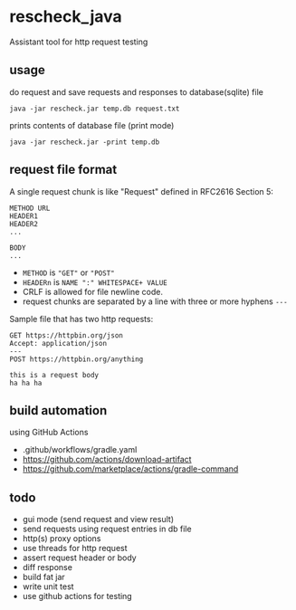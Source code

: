 # rescheck_java

Assistant tool for http request testing

## usage

do request and save requests and responses to database(sqlite) file

```
java -jar rescheck.jar temp.db request.txt
```

prints contents of database file (print mode)

```
java -jar rescheck.jar -print temp.db
```

## request file format

A single request chunk is like "Request" defined in RFC2616 Section 5:

```
METHOD URL
HEADER1
HEADER2
...

BODY
...
```

* `METHOD` is `"GET"` or `"POST"`
* `HEADERn` is `NAME ":" WHITESPACE+ VALUE`
* CRLF is allowed for file newline code.
* request chunks are separated by a line with three or more hyphens `---`  

Sample file that has two http requests:

```
GET https://httpbin.org/json
Accept: application/json
---
POST https://httpbin.org/anything

this is a request body
ha ha ha
```

## build automation

using GitHub Actions

* .github/workflows/gradle.yaml
* https://github.com/actions/download-artifact
* https://github.com/marketplace/actions/gradle-command

## todo

* gui mode (send request and view result)
* send requests using request entries in db file
* http(s) proxy options
* use threads for http request
* assert request header or body
* diff response
* build fat jar
* write unit test
* use github actions for testing
